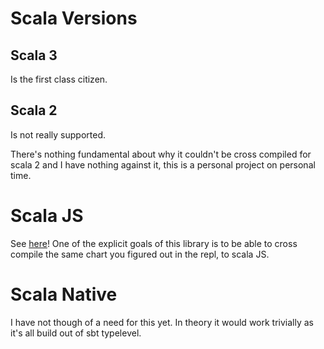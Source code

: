 # Scala Versions
## Scala 3
Is the first class citizen.

## Scala 2
Is not really supported.

There's nothing fundamental about why it couldn't be cross compiled for scala 2 and I have nothing against it, this is a personal project on personal time. 

# Scala JS
See [here](scalaJS.md)! One of the explicit goals of this library is to be able to cross compile the same chart you figured out in the repl, to scala JS.

# Scala Native
I have not though of a need for this yet. In theory it would work trivially as it's all build out of sbt typelevel. 